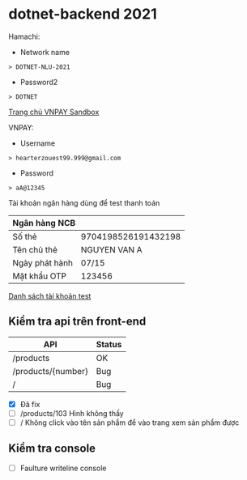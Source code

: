# dotnet-backend 2021

Hamachi:

- Network name

```
> DOTNET-NLU-2021
```

- Password2

```
> DOTNET
```
[Trang chủ VNPAY Sandbox]( https://sandbox.vnpayment.vn/merchantv2/Home/Dashboard.htm)

VNPAY:

- Username

```
> hearterzouest99.999@gmail.com
```

- Password

```
> aA@12345
```

Tài khoản ngân hàng dùng để test thanh toán

<table>
     <thead>
        <tr>
            <th colspan=2 align="left">Ngân hàng NCB</th>           
        </tr>
    </thead>
  <tbody>
        <tr>
            <td >Số thẻ</td>
            <td >9704198526191432198</td>        
        </tr>   
        <tr>
            <td >Tên chủ thẻ</td>
            <td >NGUYEN VAN A</td>        
        </tr>   
         <tr>
            <td >Ngày phát hành</td>
            <td >07/15</td>        
        </tr>   
         <tr>
            <td >Mật khẩu OTP</td>
            <td >123456</td>        
        </tr>       
    </tbody>
</table>


[Danh sách tài khoản test]( https://sandbox.vnpayment.vn/apis/vnpay-demo/)


## Kiểm tra api trên front-end

| API           | Status |
| ------------- | ------ |
| /products | OK  |
| /products/{number} | Bug  |
| / | Bug  |

- [x] Đã fix
- [ ] /products/103 Hình không thấy
- [ ] / Không click vào tên sản phẩm để vào trang xem sản phẩm được

## Kiểm tra console
- [ ] Faulture writeline console
